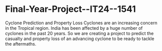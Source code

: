 # Final-Year-Project--IT24--1541
Cyclone Prediction and Property Loss 
Cyclones are an increasing concern in the Tropical region. India has been affected by a huge number of cyclones in the past 20 years. So we are creating a project to predict the casualty and property loss of an advancing cyclone to be ready to tackle the aftermaths.
